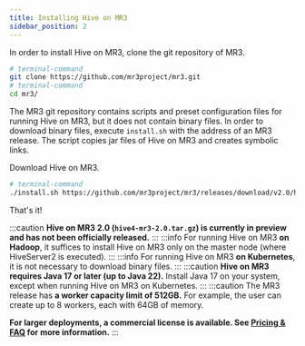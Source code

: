 ```yaml
---
title: Installing Hive on MR3
sidebar_position: 2
---
```


In order to install Hive on MR3, 
clone the git repository of MR3.

```sh
# terminal-command
git clone https://github.com/mr3project/mr3.git
# terminal-command
cd mr3/
```

The MR3 git repository contains scripts and preset configuration files
for running Hive on MR3, but it does not contain binary files.
In order to download binary files,
execute `install.sh` with the address of an MR3 release.
The script copies jar files of Hive on MR3 and creates symbolic links.

Download Hive on MR3.

```sh
# terminal-command
./install.sh https://github.com/mr3project/mr3/releases/download/v2.0/hive4-mr3-2.0.tar.gz
```

That's it!

:::caution
**Hive on MR3 2.0 (`hive4-mr3-2.0.tar.gz`) is currently in preview and has not been officially released.**
:::
:::info
For running Hive on MR3 **on Hadoop**,
it suffices to install Hive on MR3 only on the master node (where HiveServer2 is executed).
:::
:::info
For running Hive on MR3 **on Kubernetes**, it is not necessary to download binary files.
:::
:::caution
**Hive on MR3 requires Java 17 or later (up to Java 22).**
Install Java 17 on your system,
except when running Hive on MR3 on Kubernetes.
:::
:::caution
The MR3 release has **a worker capacity limit of 512GB.**
For example, the user can create up to 8 workers, each with 64GB of memory.

**For larger deployments, a commercial license is available.
See [Pricing & FAQ](https://datamonad.com/pricing/) for more information.**
:::


